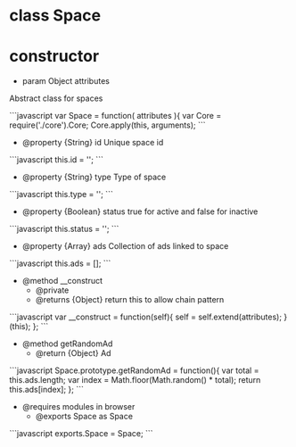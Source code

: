 # class Space

# constructor 

* param Object attributes

<p>Abstract class for spaces</p>
```javascript
var Space = function( attributes ){
	var Core = require('./core').Core;
	Core.apply(this, arguments);
```
<ul>
<li>@property {String} id Unique space id</li>
</ul>
```javascript
this.id = '';
```
<ul>
<li>@property {String} type Type of space</li>
</ul>
```javascript
this.type = '';
```
<ul>
<li>@property {Boolean} status true for active and false for inactive</li>
</ul>
```javascript
this.status = '';
```
<ul>
<li>@property {Array} ads Collection of ads linked to space</li>
</ul>
```javascript
this.ads = [];
```
<ul>
<li>@method __construct
<ul><li>@private</li>
<li>@returns {Object} return this to allow chain pattern</li></ul></li>
</ul>
```javascript
var __construct = function(self){
		self = self.extend(attributes);
	}(this);
};
```
<ul>
<li>@method getRandomAd
<ul><li>@return {Object} Ad</li></ul></li>
</ul>
```javascript
Space.prototype.getRandomAd = function(){
		var total = this.ads.length;
		var index = Math.floor(Math.random() * total);
		return this.ads[index];
	};
```
<ul>
<li>@requires modules in browser
<ul><li>@exports Space as Space</li></ul></li>
</ul>
```javascript
exports.Space = Space;
```